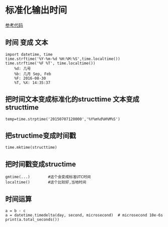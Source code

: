 # 标准化输出时间
[参考代码](./script/time时间.py)

## 时间 变成 文本
    import datetime, time
    time.strftime('%Y-%m-%d %H:%M:%S',time.localtime())
    time.strftime('%F %T', time.localtime())
        %d: 几号
        %b: 几月 Sep, Feb
        %F: 2016-08-30
        %T, %X: 14:35:37
## 把时间文本变成标准化的structtime        文本变成 structtime
    temp=time.strptime('20150707120000','%Y%m%d%H%M%S')

## 把structime变成时间戳
    time.mktime(structtime)
## 把时间戳变成structime
    gmtime(...)        #这个会变成标准UTC时间
    localtime()        #这个比较好,当地时间

## 时间运算
    a = b - c
    a = datetime.timedelta(day, second, microsecond)  # microsecond 10e-6s
    print(a.total_seconds())
